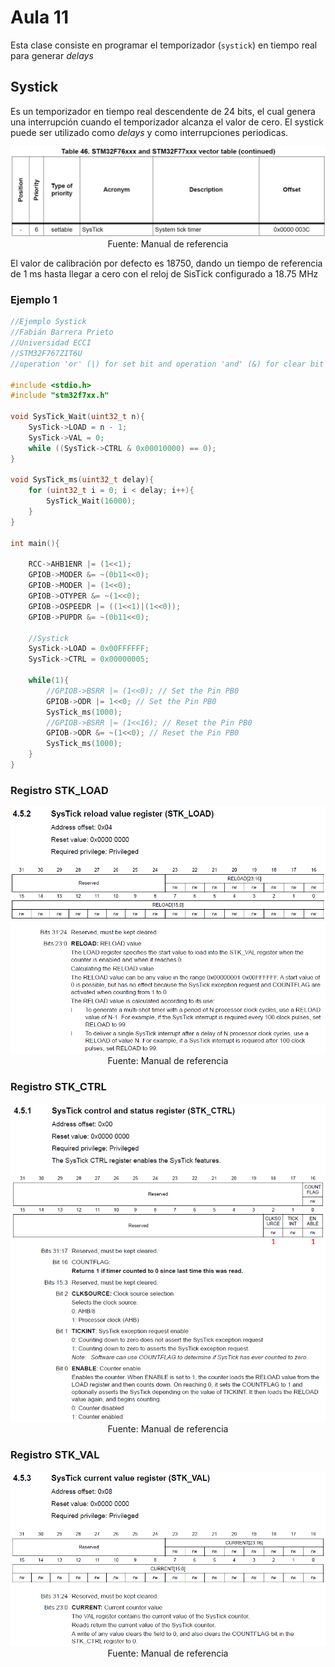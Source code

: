 <h1>Aula 11</h1>

Esta clase consiste en programar el temporizador (`systick`) en tiempo real para generar <i>delays</i>

<h2>Systick</h2>

Es un temporizador en tiempo real descendente de 24 bits, el cual genera una interrupción cuando el temporizador alcanza el valor de cero. El systick puede ser utilizado como <i>delays</i> y como interrupciones periodicas.

<div align="center">
<img src="image.png" alt="Interrupción de Systick"/>
<br>
<figcaption>Fuente: Manual de referencia</figcaption>
</div>

El valor de calibración por defecto es 18750, dando un tiempo de referencia de 1 ms hasta llegar a cero con el reloj de SisTick configurado a 18.75 MHz

<h3>Ejemplo 1</h3>

```c++
//Ejemplo Systick
//Fabián Barrera Prieto
//Universidad ECCI
//STM32F767ZIT6U
//operation 'or' (|) for set bit and operation 'and' (&) for clear bit

#include <stdio.h>
#include "stm32f7xx.h"

void SysTick_Wait(uint32_t n){
	SysTick->LOAD = n - 1;
	SysTick->VAL = 0;
	while ((SysTick->CTRL & 0x00010000) == 0);
}

void SysTick_ms(uint32_t delay){
	for (uint32_t i = 0; i < delay; i++){
		SysTick_Wait(16000);
	}
}

int main(){

	RCC->AHB1ENR |= (1<<1); 
	GPIOB->MODER &= ~(0b11<<0);
	GPIOB->MODER |= (1<<0); 	
	GPIOB->OTYPER &= ~(1<<0);  
	GPIOB->OSPEEDR |= ((1<<1)|(1<<0));
	GPIOB->PUPDR &= ~(0b11<<0);
	
	//Systick
	SysTick->LOAD = 0x00FFFFFF;
	SysTick->CTRL = 0x00000005; 
	
	while(1){
		//GPIOB->BSRR |= (1<<0); // Set the Pin PB0
		GPIOB->ODR |= 1<<0; // Set the Pin PB0
		SysTick_ms(1000);
		//GPIOB->BSRR |= (1<<16); // Reset the Pin PB0
		GPIOB->ODR &= ~(1<<0); // Reset the Pin PB0
		SysTick_ms(1000);
	}
}
```

<h3>Registro STK_LOAD</h3>

<div align="center">
<img src="image-1.png" alt="STK_LOAD"/>
<br>
<figcaption>Fuente: Manual de referencia</figcaption>
</div>

<h3>Registro STK_CTRL</h3>

<div align="center">
<img src="image-2.png" alt="STK_LOAD"/>
<br>
<figcaption>Fuente: Manual de referencia</figcaption>
</div>

<h3>Registro STK_VAL</h3>

<div align="center">
<img src="image-3.png" alt="STK_LOAD"/>
<br>
<figcaption>Fuente: Manual de referencia</figcaption>
</div>